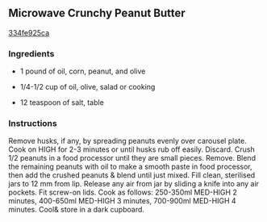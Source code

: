 ## Microwave Crunchy Peanut Butter

[334fe925ca](http://www.food.com/recipe/microwave-crunchy-peanut-butter-58602)

### Ingredients

 - 1 pound of oil, corn, peanut, and olive

 - 1/4-1/2 cup of oil, olive, salad or cooking

 - 12 teaspoon of salt, table

### Instructions

Remove husks, if any, by spreading peanuts evenly over carousel plate. Cook on HIGH for 2-3 minutes or until husks rub off easily. Discard. Crush 1/2 peanuts in a food processor until they are small pieces. Remove. Blend the remaining peanuts with oil to make a smooth paste in food processor, then add the crushed peanuts & blend until just mixed. Fill clean, sterilised jars to 12 mm from lip. Release any air from jar by sliding a knife into any air pockets. Fit screw-on lids. Cook as follows: 250-350ml MED-HIGH 2 minutes, 400-650ml MED-HIGH 3 minutes, 700-900ml MED-HIGH 4 minutes. Cool& store in a dark cupboard.
